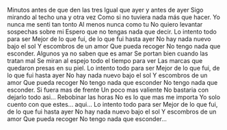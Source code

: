 Minutos antes de que den las tres
Igual que ayer y antes de ayer
Sigo mirando al techo una y otra vez
Como si no tuviera nada más que hacer.
Yo nunca me senti tan tonto
Al menos nunca como tu
No quiero levantar sospechas sobre mi
Espero que no tengas nada que decir.
Lo intento todo para ser
Mejor de lo que fui, de lo que fui hasta ayer
No hay nada nuevo bajo el sol
Y escombros de un amor
Que pueda recoger
No tengo nada que esconder.
Algunos ya no saben que es amar
Se portan bien cuando las tratan mal
Se miran al espejo todo el tiempo para ver
Las marcas que quedaron presas en su piel.
Lo intento todo para ser
Mejor de lo que fui, de lo que fui hasta ayer
No hay nada nuevo bajo el sol
Y escombros de un amor
Que pueda recoger
No tengo nada que esconder
No tengo nada que esconder.
Si fuera mas de frente
Un poco mas valiente
No bastaria con dejarlo todo asi...
Rebobinar las horas
No es lo que mas me importa
Yo solo cuento con que estes... aqui...
Lo intento todo para ser
Mejor de lo que fui, de lo que fui hasta ayer
No hay nada nuevo bajo el sol
Y escombros de un amor
Que pueda recoger
No tengo nada que esconder...
